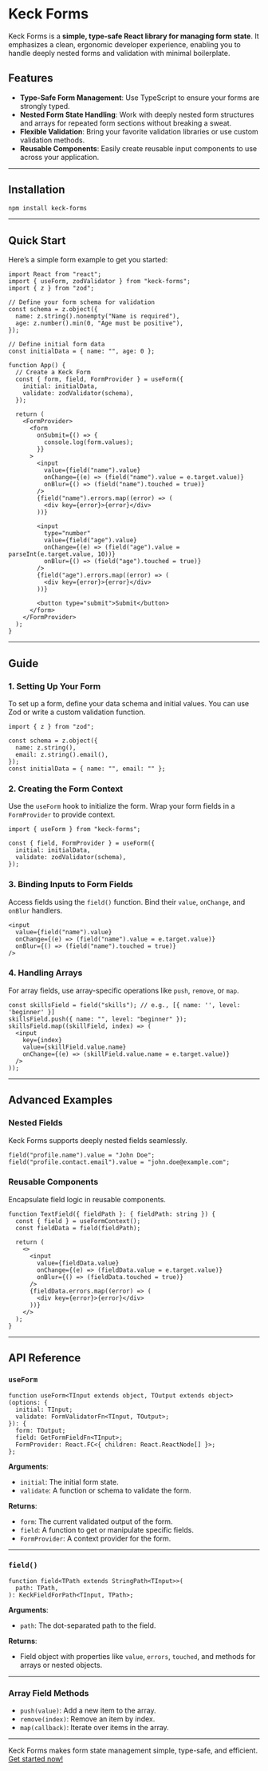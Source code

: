# Keck Forms

Keck Forms is a **simple, type-safe React library for managing form state**. It emphasizes a clean, ergonomic developer experience, enabling you to handle deeply nested forms and validation with minimal boilerplate.

## Features

- **Type-Safe Form Management**: Use TypeScript to ensure your forms are strongly typed.
- **Nested Form State Handling**: Work with deeply nested form structures and arrays for repeated form sections without breaking a sweat.
- **Flexible Validation**: Bring your favorite validation libraries or use custom validation methods.
- **Reusable Components**: Easily create reusable input components to use across your application.

---

## Installation

```bash
npm install keck-forms
```

---

## Quick Start

Here’s a simple form example to get you started:

```tsx
import React from "react";
import { useForm, zodValidator } from "keck-forms";
import { z } from "zod";

// Define your form schema for validation
const schema = z.object({
  name: z.string().nonempty("Name is required"),
  age: z.number().min(0, "Age must be positive"),
});

// Define initial form data
const initialData = { name: "", age: 0 };

function App() {
  // Create a Keck Form 
  const { form, field, FormProvider } = useForm({
    initial: initialData,
    validate: zodValidator(schema),
  });

  return (
    <FormProvider>
      <form 
        onSubmit={() => {
          console.log(form.values);
        }}
      >
        <input
          value={field("name").value}
          onChange={(e) => (field("name").value = e.target.value)}
          onBlur={() => (field("name").touched = true)}
        />
        {field("name").errors.map((error) => (
          <div key={error}>{error}</div>
        ))}

        <input
          type="number"
          value={field("age").value}
          onChange={(e) => (field("age").value = parseInt(e.target.value, 10))}
          onBlur={() => (field("age").touched = true)}
        />
        {field("age").errors.map((error) => (
          <div key={error}>{error}</div>
        ))}
        
        <button type="submit">Submit</button>
      </form>
    </FormProvider>
  );
}
```

---

## Guide

### 1. Setting Up Your Form

To set up a form, define your data schema and initial values. You can use Zod or write a custom validation function.

```tsx
import { z } from "zod";

const schema = z.object({
  name: z.string(),
  email: z.string().email(),
});
const initialData = { name: "", email: "" };
```

### 2. Creating the Form Context

Use the `useForm` hook to initialize the form. Wrap your form fields in a `FormProvider` to provide context.

```tsx
import { useForm } from "keck-forms";

const { field, FormProvider } = useForm({
  initial: initialData,
  validate: zodValidator(schema),
});
```

### 3. Binding Inputs to Form Fields

Access fields using the `field()` function. Bind their `value`, `onChange`, and `onBlur` handlers.

```tsx
<input
  value={field("name").value}
  onChange={(e) => (field("name").value = e.target.value)}
  onBlur={() => (field("name").touched = true)}
/>
```

### 4. Handling Arrays

For array fields, use array-specific operations like `push`, `remove`, or `map`.

```tsx
const skillsField = field("skills"); // e.g., [{ name: '', level: 'beginner' }]
skillsField.push({ name: "", level: "beginner" });
skillsField.map((skillField, index) => (
  <input
    key={index}
    value={skillField.value.name}
    onChange={(e) => (skillField.value.name = e.target.value)}
  />
));
```

---

## Advanced Examples

### Nested Fields

Keck Forms supports deeply nested fields seamlessly.

```tsx
field("profile.name").value = "John Doe";
field("profile.contact.email").value = "john.doe@example.com";
```

### Reusable Components

Encapsulate field logic in reusable components.

```tsx
function TextField({ fieldPath }: { fieldPath: string }) {
  const { field } = useFormContext();
  const fieldData = field(fieldPath);

  return (
    <>
      <input
        value={fieldData.value}
        onChange={(e) => (fieldData.value = e.target.value)}
        onBlur={() => (fieldData.touched = true)}
      />
      {fieldData.errors.map((error) => (
        <div key={error}>{error}</div>
      ))}
    </>
  );
}
```

---

## API Reference

### `useForm`

```tsx
function useForm<TInput extends object, TOutput extends object>(options: {
  initial: TInput;
  validate: FormValidatorFn<TInput, TOutput>;
}): {
  form: TOutput;
  field: GetFormFieldFn<TInput>;
  FormProvider: React.FC<{ children: React.ReactNode[] }>;
};
```

**Arguments**:

- `initial`: The initial form state.
- `validate`: A function or schema to validate the form.

**Returns**:

- `form`: The current validated output of the form.
- `field`: A function to get or manipulate specific fields.
- `FormProvider`: A context provider for the form.

---

### `field()`

```tsx
function field<TPath extends StringPath<TInput>>(
  path: TPath,
): KeckFieldForPath<TInput, TPath>;
```

**Arguments**:

- `path`: The dot-separated path to the field.

**Returns**:

- Field object with properties like `value`, `errors`, `touched`, and methods for arrays or nested objects.

---

### Array Field Methods

- `push(value)`: Add a new item to the array.
- `remove(index)`: Remove an item by index.
- `map(callback)`: Iterate over items in the array.

---

Keck Forms makes form state management simple, type-safe, and efficient. [Get started now!](#)
